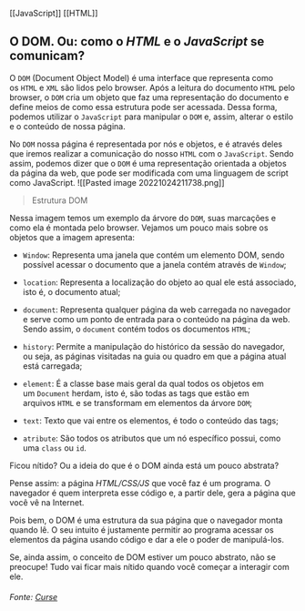 [[JavaScript]]
[[HTML]]

## O DOM. Ou: como o _HTML_ e o _JavaScript_ se comunicam?

O `DOM` (Document Object Model) é uma interface que representa como os `HTML` e `XML` são lidos pelo browser. Após a leitura do documento `HTML` pelo browser, o `DOM` cria um objeto que faz uma representação do documento e define meios de como essa estrutura pode ser acessada. Dessa forma, podemos utilizar o `JavaScript` para manipular o `DOM` e, assim, alterar o estilo e o conteúdo de nossa página.

No `DOM` nossa página é representada por nós e objetos, e é através deles que iremos realizar a comunicação do nosso `HTML` com o `JavaScript`. Sendo assim, podemos dizer que o `DOM` é uma representação orientada a objetos da página da web, que pode ser modificada com uma linguagem de script como JavaScript.
![[Pasted image 20221024211738.png]]
> Estrutura DOM

Nessa imagem temos um exemplo da árvore do `DOM`, suas marcações e como ela é montada pelo browser. Vejamos um pouco mais sobre os objetos que a imagem apresenta:

-   `Window`: Representa uma janela que contém um elemento DOM, sendo possível acessar o documento que a janela contém através de `Window`;
    
-   `location`: Representa a localização do objeto ao qual ele está associado, isto é, o documento atual;
    
-   `document`: Representa qualquer página da web carregada no navegador e serve como um ponto de entrada para o conteúdo na página da web. Sendo assim, o `document` contém todos os documentos `HTML`;
    
-   `history`: Permite a manipulação do histórico da sessão do navegador, ou seja, as páginas visitadas na guia ou quadro em que a página atual está carregada;
    
-   `element`: É a classe base mais geral da qual todos os objetos em um `Document` herdam, isto é, são todas as tags que estão em arquivos `HTML` e se transformam em elementos da árvore `DOM`;
    
-   `text`: Texto que vai entre os elementos, é todo o conteúdo das tags;
    
-   `atribute`: São todos os atributos que um nó específico possui, como uma `class` ou `id`.
    

Ficou nítido? Ou a ideia do que é o DOM ainda está um pouco abstrata?

Pense assim: a página _HTML/CSS/JS_ que você faz é um programa. O navegador é quem interpreta esse código e, a partir dele, gera a página que você vê na Internet.

Pois bem, o DOM é uma estrutura da sua página que o navegador monta quando lê. O seu intuito é justamente permitir ao programa acessar os elementos da página usando código e dar a ele o poder de manipulá-los.

Se, ainda assim, o conceito de DOM estiver um pouco abstrato, não se preocupe! Tudo vai ficar mais nítido quando você começar a interagir com ele.


###### Fonte: [Curse](https://app.betrybe.com/learn/course/5e938f69-6e32-43b3-9685-c936530fd326/module/fc998c60-386e-46bc-83ca-4269beb17e17/section/d8690b8d-eaa4-4344-997c-cd1a2674076f/day/859613ad-86a2-42f2-ab66-2264d723686f/lesson/c5ed1d4b-1a63-426e-a638-861e60f0a352)
